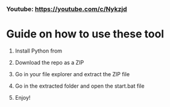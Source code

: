 ### Youtube: https://youtube.com/c/Nykzjd ###
      
# Guide on how to use these tool    
           
1. Install Python from   
   
2. Download the repo as a ZIP       
    
3. Go in your file explorer and extract the ZIP file   
       
4. Go in the extracted folder and open the start.bat file        
     
5. Enjoy!        